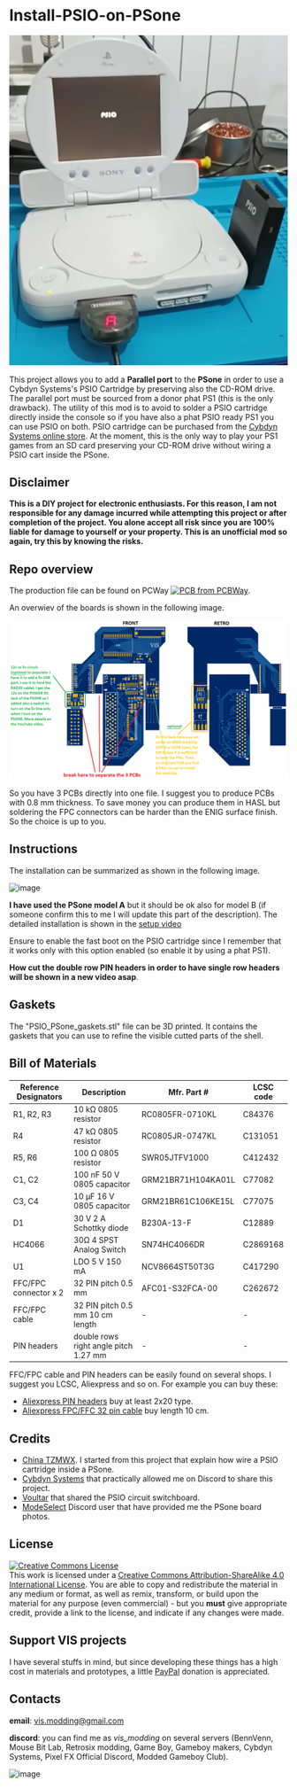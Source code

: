 # Install-PSIO-on-PSone

![image](images/PSonePSIO.png)

This project allows you to add a **Parallel port** to the **PSone** in order to use a Cybdyn Systems's PSIO Cartridge by preserving also the CD-ROM drive. The parallel port must be sourced from a donor phat PS1 (this is the only drawback). The utility of this mod is to avoid to solder a PSIO cartridge directly inside the console so if you have also a phat PSIO ready PS1 you can use PSIO on both. PSIO cartridge can be purchased from the [Cybdyn Systems online store](https://psio.cybdyn-systems.com.au/store/psio-cartridge/). At the moment, this is the only way to play your PS1 games from an SD card preserving your CD-ROM drive without wiring a PSIO cart inside the PSone.

## Disclaimer

**This is a DIY project for electronic enthusiasts. For this reason, I am not responsible for any damage incurred while attempting this project or after completion of the project. You alone accept all risk since you are 100% liable for damage to yourself or your property. This is an unofficial mod so again, try this by knowing the risks.**


## Repo overview

The production file can be found on PCWay <a href="https://www.pcbway.com/project/shareproject/Install_PSIO_on_PSone_ba62b327.html"><img src="https://www.pcbway.com/project/img/images/frompcbway-1220.png" alt="PCB from PCBWay" /></a>. 

An overwiev of the boards is shown in the following image.

![image](images/psio_boards.png)

So you have 3 PCBs directly into one file. I suggest you to produce PCBs with 0.8 mm thickness. To save money you can produce them in HASL but soldering the FPC connectors can be harder than the ENIG surface finish. So the choice is up to you.

## Instructions

The installation can be summarized as shown in the following image.

![image](images/ps_one_A.png)

**I have used the PSone model A** but it should be ok also for model B (if someone confirm this to me I will update this part of the description).
The detailed installation is shown in the [setup video](https://youtu.be/x9w5lpTidZ8)

Ensure to enable the fast boot on the PSIO cartridge since I remember that it works only with this option enabled (so enable it by using a phat PS1).

**How cut the double row PIN headers in order to have single row headers will be shown in a new video asap**.

## Gaskets

The "PSIO_PSone_gaskets.stl" file can be 3D printed. It contains the gaskets that you can use to refine the visible cutted parts of the shell.

## Bill of Materials

| Reference Designators    | Description  | Mfr. Part # | LCSC code | 
| ----------------------- | --------------------------------------------------------------------- | --------------------- | --------------------- |
| R1, R2, R3 | 10 kΩ 0805 resistor   | RC0805FR-0710KL          | C84376 |
| R4 | 47 kΩ 0805 resistor             | RC0805JR-0747KL | C131051|
| R5, R6 | 100 Ω 0805 resistor             | SWR05JTFV1000 | C412432|
| C1, C2 | 100 nF 50 V 0805 capacitor             | GRM21BR71H104KA01L | C77082|
| C3, C4 | 10 μF 16 V 0805 capacitor             | GRM21BR61C106KE15L | C77075|
| D1 | 30 V 2 A Schottky diode            | B230A-13-F | C12889|
| HC4066 | 30Ω 4 SPST Analog Switch           | SN74HC4066DR | C2869168|
| U1 | LDO 5 V 150 mA| NCV8664ST50T3G | C417290|
| FFC/FPC connector x 2| 32 PIN pitch 0.5 mm   | AFC01-S32FCA-00 | C262672|
| FFC/FPC cable| 32 PIN pitch 0.5 mm  10 cm length | - | -|
| PIN headers| double rows right angle pitch 1.27 mm | - | -|

FFC/FPC cable and PIN headers can be easily found on several shops. I suggest you LCSC, Aliexpress and so on. For example you can buy these:
- [Aliexpress PIN headers](https://www.aliexpress.com/item/1005003187603100.html) buy at least 2x20 type.
- [Aliexpress FPC/FFC 32 pin cable](https://www.aliexpress.com/item/32952887118.html) buy length 10 cm.

## Credits
  - [China TZMWX](https://www.youtube.com/watch?v=lZuWaWRO4Zg&ab_channel=ChinaTZMWX). I started from this project that explain how wire a PSIO cartridge inside a PSone.
  - [Cybdyn Systems](https://psio.cybdyn-systems.com.au/store/psio-cartridge/) that practically allowed me on Discord to share this project.
  - [Voultar](https://voultar.com/) that shared the PSIO circuit switchboard.
  - [ModeSelect](https://modeselect.neocities.org/) Discord user that have provided me the PSone board photos.

## License
<a rel="license" href="http://creativecommons.org/licenses/by-sa/4.0/"><img alt="Creative Commons License" style="border-width:0" src="https://i.creativecommons.org/l/by-sa/4.0/80x15.png" /></a><br />This work is licensed under a <a rel="license" href="http://creativecommons.org/licenses/by-sa/4.0/">Creative Commons Attribution-ShareAlike 4.0 International License</a>. You are able to copy and redistribute the material in any medium or format, as well as remix, transform, or build upon the material for any purpose (even commercial) - but you **must** give appropriate credit, provide a link to the license, and indicate if any changes were made.

## Support VIS projects

I have several stuffs in mind, but since developing these things has a high cost in materials and prototypes, a little [PayPal](https://www.paypal.com/donate/?hosted_button_id=LSQK3VE8Y6EE6) donation is appreciated.

## Contacts

**email**: vis.modding@gmail.com <br />

**discord**: you can find me as *vis_modding* on several servers (BennVenn, Mouse Bit Lab, Retrosix modding, Game Boy, Gameboy makers, Cybdyn Systems, Pixel FX Official Discord, Modded Gameboy Club).

![image](images/model_A_look.jpg)
